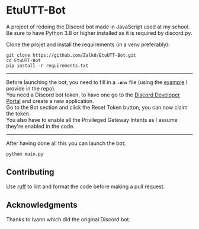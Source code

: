 # EtuUTT-Bot

A project of redoing the Discord bot made in JavaScript used at my school.  
Be sure to have Python 3.8 or higher installed as it is required by discord.py.

Clone the projet and install the requirements (in a venv preferably):

```
git clone https://github.com/Zalk0/EtuUTT-Bot.git
cd EtuUTT-Bot
pip install -r requirements.txt
```

---
Before launching the bot, you need to fill in a **`.env`** file (using
the [example](https://github.com/Zalk0/EtuUTT-Bot/blob/main/.env.example)
I provide in the repo).  
You need a Discord bot token, to have one go to
the [Discord Developer Portal](https://discord.com/developers) and create a new
application.  
Go to the Bot section and click the Reset Token button, you can now claim the token.  
You also have to enable all the Privileged Gateway Intents as I assume they're enabled in the code.

---
After having done all this you can launch the bot:

```
python main.py
```

## Contributing

Use [ruff](https://github.com/astral-sh/ruff) to lint and format the code before making a pull
request.

## Acknowledgments

Thanks to Ivann which did the original Discord bot.
